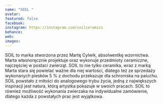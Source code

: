 ```yaml
---
name: "SOIL "
avatar: 
featured: false
facebook: 
instagram: https://instagram.com/soilceramics
behance: 
web:
images:
---
```

SOIL to marka stworzona przez Martę Cylwik,  absolwentkę wzornictwa. Marta własnoręcznie projektuje oraz wykonuje przedmioty ceramiczne, najczęściej w postaci zwierząt. SOIL to nie tylko ceramika, wraz z marką Marta stara się powielać ważne dla niej wartości, dlatego też ze sprzedaży wykonanych piesków 5 % z dochodu przekazuje dla schroniska na paluchu. SOIL powstało z miłości do analogowego trybu życia, jedną z największych inspiracji jest natura, którą artystka pokazuje w swoich pracach. SOIL to również możliwość wykonania zwierzaka na indywidualne zamówienie, dlatego każda z powstałych prac jest wyjątkowa.

